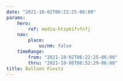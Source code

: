 ```yaml
---
date: "2021-10-02T06:22:25-06:00"
params:
    hero:
        ref: media-htzpk1fvfnfj
    nav:
        place:
            us/nm: false
    timeRange:
        from: "2021-10-02T06:22:25-06:00"
        thru: "2021-10-08T08:52:29-06:00"
title: Balloon Fiesta
---
```

